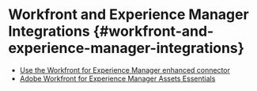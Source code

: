 


# Workfront and Experience Manager Integrations {#workfront-and-experience-manager-integrations}




*  [Use the Workfront for Experience Manager enhanced connector](_workfront-for-aem-enhanced-connector.md) 
*  [Adobe Workfront for Experience Manager Assets Essentials](_workfront-for-aem-asset-essentials.md) 


